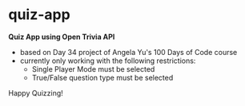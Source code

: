 # quiz-app

**Quiz App using Open Trivia API**

- based on Day 34 project of Angela Yu's 100 Days of Code course
- currently only working with the following restrictions:
  - Single Player Mode must be selected
  - True/False question type must be selected
  
Happy Quizzing!

